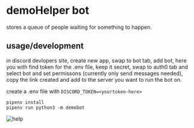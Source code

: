 # demoHelper bot

stores a queue of people waiting for something to happen.

## usage/development

in discord devlopers site, create new app, swap to bot tab, add bot, here you with find token for the .env file, keep it secret, swap to auth0 tab and select bot and set permissons (currently only send messages needed), copy the link created and add to the server you want to run the bot on.  

create a .env file with `DISCORD_TOKEN=<yourtoken-here>`

```
pipenv install
pipenv run python3 -m demobot
```

![help](https://raw.githubusercontent.com/IdrisTheDragon/demoHelperBot/master/help.png)

